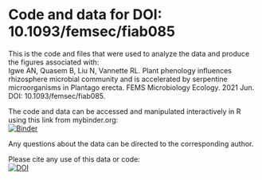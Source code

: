 # Code and data for DOI: 10.1093/femsec/fiab085
This is the code and files that were used to analyze the data and produce the figures associated with:\
Igwe AN, Quasem B, Liu N, Vannette RL. Plant phenology influences rhizosphere microbial community and is accelerated by serpentine microorganisms in Plantago erecta. FEMS Microbiology Ecology. 2021 Jun. DOI: 10.1093/femsec/fiab085.

The code and data can be accessed and manipulated interactively in R using this link from mybinder.org:\
[![Binder](https://mybinder.org/badge_logo.svg)](https://mybinder.org/v2/gh/anigwe/serpentine_plantago_phenology_rhizosphere/HEAD?urlpath=rstudio)

Any questions about the data can be directed to the corresponding author.

Please cite any use of this data or code:\
[![DOI](https://zenodo.org/badge/DOI/10.5281/zenodo.5044664.svg)](https://doi.org/10.5281/zenodo.5044664)

